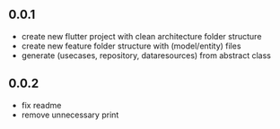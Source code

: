 ## 0.0.1

* create new flutter project with clean architecture folder structure
* create new feature folder structure with (model/entity) files 
* generate (usecases, repository, dataresources) from abstract class
 
## 0.0.2

* fix readme
* remove unnecessary print
